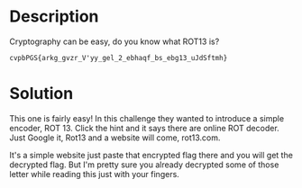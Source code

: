 # Description

Cryptography can be easy, do you know what ROT13 is? 
```
cvpbPGS{arkg_gvzr_V'yy_gel_2_ebhaqf_bs_ebg13_uJdSftmh}
```

# Solution

This one is fairly easy! In this challenge they wanted to introduce a simple encoder, ROT 13. Click the hint and it says there are online ROT decoder. Just Google it, Rot13 and a website will come, rot13.com.

It's a simple website just paste that encrypted flag there and you will get the decrypted flag. But I'm pretty sure you already decrypted some of those letter while reading this just with your fingers.
